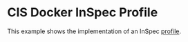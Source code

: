 # CIS Docker InSpec Profile

This example shows the implementation of an InSpec [profile](../../docs/profiles.rst).
